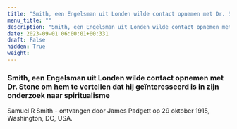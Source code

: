 ```yaml
---
title: "Smith, een Engelsman uit Londen wilde contact opnemen met Dr. Stone om hem te vertellen dat hij geïnteresseerd is in zijn onderzoek naar spiritualisme"
menu_title: ""
description: "Smith, een Engelsman uit Londen wilde contact opnemen met Dr. Stone om hem te vertellen dat hij geïnteresseerd is in zijn onderzoek naar spiritualisme"
date: 2023-09-01 06:00:01+00:331
draft: False
hidden: True
weight:
---
```

### Smith, een Engelsman uit Londen wilde contact opnemen met Dr. Stone om hem te vertellen dat hij geïnteresseerd is in zijn onderzoek naar spiritualisme

Samuel R Smith - ontvangen door James Padgett op 29 oktober 1915, Washington, DC, USA.
